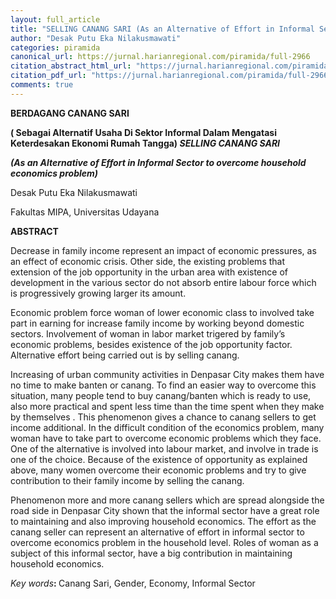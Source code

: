 ```yaml
---
layout: full_article
title: "SELLING CANANG SARI (As an Alternative of Effort in Informal Sector to overcome household economics problem)"
author: "Desak Putu Eka Nilakusmawati"
categories: piramida
canonical_url: https://jurnal.harianregional.com/piramida/full-2966 
citation_abstract_html_url: "https://jurnal.harianregional.com/piramida/id-2966"
citation_pdf_url: "https://jurnal.harianregional.com/piramida/full-2966"  
comments: true
---
```


<p><span class="font1" style="font-weight:bold;">BERDAGANG CANANG SARI</span></p>
<p><span class="font1" style="font-weight:bold;">( Sebagai Alternatif Usaha Di Sektor Informal Dalam Mengatasi Keterdesakan Ekonomi Rumah Tangga) </span><span class="font1" style="font-weight:bold;font-style:italic;">SELLING CANANG SARI</span></p>
<p><span class="font1" style="font-weight:bold;font-style:italic;">(As an Alternative of Effort in Informal Sector to overcome household economics problem)</span></p>
<p><span class="font0">Desak Putu Eka Nilakusmawati</span></p>
<p><span class="font1">Fakultas MIPA, Universitas Udayana</span></p>
<p><span class="font1" style="font-weight:bold;">ABSTRACT</span></p>
<p><span class="font1">Decrease in family income represent an impact of economic pressures, as an effect of economic crisis. Other side, the existing problems that extension of the job opportunity in the urban area with existence of development in the various sector do not absorb entire labour force which is progressively growing larger its amount.</span></p>
<p><span class="font1">Economic problem force woman of lower economic class to involved take part in earning for increase family income by working beyond domestic sectors. Involvement of woman in labor market trigered by family’s economic problems, besides existence of the job opportunity factor. Alternative effort being carried out is by selling canang.</span></p>
<p><span class="font1">Increasing of urban community activities in Denpasar City makes them have no time to make banten or canang. To find an easier way to overcome this situation, many people tend to buy canang/banten which is ready to use, also more practical and spent less time than the time spent when they make by themselves . This phenomenon gives a chance to canang sellers to get income additional. In the difficult condition of the economics problem, many woman have to take part to overcome economic problems which they face. One of the alternative is involved into labour market, and involve in trade is one of the choice. Because of the existence of opportunity as explained above, many women overcome their economic problems and try to give contribution to their family income by selling the canang.</span></p>
<p><span class="font1">Phenomenon more and more canang sellers which are spread alongside the road side in Denpasar City shown that the informal sector have a great role to maintaining and also improving household economics. The effort as the canang seller can represent an alternative of effort in informal sector to overcome economics problem in the household level. Roles of woman as a subject of this informal sector, have a big contribution in maintaining household economics.</span></p>
<p><span class="font1" style="font-style:italic;">Key words</span><span class="font1" style="font-weight:bold;">: </span><span class="font1">Canang Sari, Gender, Economy, Informal Sector</span></p>